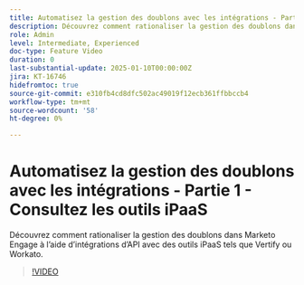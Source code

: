 ```yaml
---
title: Automatisez la gestion des doublons avec les intégrations - Partie 1 - Consultez les outils iPaaS
description: Découvrez comment rationaliser la gestion des doublons dans Marketo Engage à l’aide d’intégrations d’API avec des outils iPaaS tels que Vertify ou Workato.
role: Admin
level: Intermediate, Experienced
doc-type: Feature Video
duration: 0
last-substantial-update: 2025-01-10T00:00:00Z
jira: KT-16746
hidefromtoc: true
source-git-commit: e310fb4cd8dfc502ac49019f12ecb361ffbbccb4
workflow-type: tm+mt
source-wordcount: '58'
ht-degree: 0%

---
```



# Automatisez la gestion des doublons avec les intégrations - Partie 1 - Consultez les outils iPaaS

Découvrez comment rationaliser la gestion des doublons dans Marketo Engage à l’aide d’intégrations d’API avec des outils iPaaS tels que Vertify ou Workato.

>[!VIDEO](https://video.tv.adobe.com/v/3429487/?learn=on&enablevpops)
